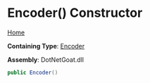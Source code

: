 # Encoder\(\) Constructor

[Home](../../../../../../README.md)

**Containing Type**: [Encoder](../README.md)

**Assembly**: DotNetGoat\.dll

```csharp
public Encoder()
```

